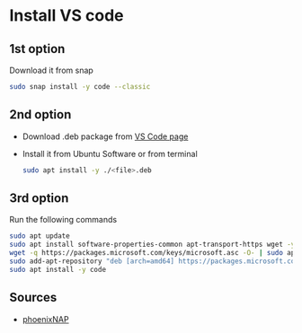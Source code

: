 # Install VS code

## 1st option

Download it from snap

```bash
sudo snap install -y code --classic
```

## 2nd option

- Download .deb package from [VS Code page](https://code.visualstudio.com/)
- Install it from Ubuntu Software or from terminal
  
    ```bash
    sudo apt install -y ./<file>.deb
    ```

## 3rd option

Run the following commands

```bash
sudo apt update
sudo apt install software-properties-common apt-transport-https wget -y
wget -q https://packages.microsoft.com/keys/microsoft.asc -O- | sudo apt-key add -
sudo add-apt-repository "deb [arch=amd64] https://packages.microsoft.com/repos/vscode stable main"
sudo apt install -y code
```

## Sources

- [phoenixNAP](https://phoenixnap.com/kb/install-vscode-ubuntu)

